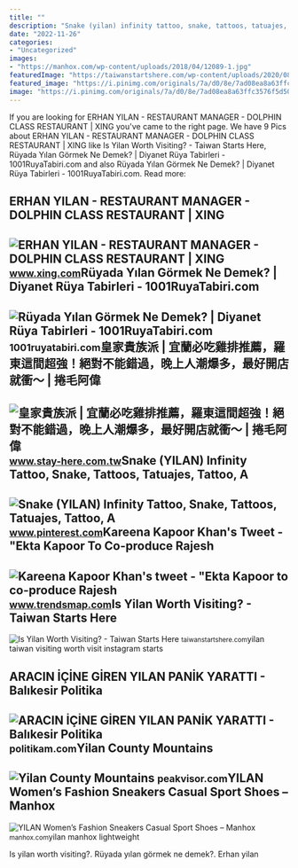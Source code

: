 ```yaml
---
title: ""
description: "Snake (yilan) infinity tattoo, snake, tattoos, tatuajes, tattoo, a"
date: "2022-11-26"
categories:
- "Uncategorized"
images:
- "https://manhox.com/wp-content/uploads/2018/04/12089-1.jpg"
featuredImage: "https://taiwanstartshere.com/wp-content/uploads/2020/08/Yilan-3.jpg"
featured_image: "https://i.pinimg.com/originals/7a/d0/8e/7ad08ea8a63ffc3576f5d505802f2e52.jpg"
image: "https://i.pinimg.com/originals/7a/d0/8e/7ad08ea8a63ffc3576f5d505802f2e52.jpg"
---
```


If you are looking for ERHAN YILAN - RESTAURANT MANAGER - DOLPHIN CLASS RESTAURANT | XING you've came to the right page. We have 9 Pics about ERHAN YILAN - RESTAURANT MANAGER - DOLPHIN CLASS RESTAURANT | XING like Is Yilan Worth Visiting? - Taiwan Starts Here, Rüyada Yılan Görmek Ne Demek? | Diyanet Rüya Tabirleri - 1001RuyaTabiri.com and also Rüyada Yılan Görmek Ne Demek? | Diyanet Rüya Tabirleri - 1001RuyaTabiri.com. Read more:

ERHAN YILAN - RESTAURANT MANAGER - DOLPHIN CLASS RESTAURANT | XING
------------------------------------------------------------------

 ![ERHAN YILAN - RESTAURANT MANAGER - DOLPHIN CLASS RESTAURANT | XING](https://profile-images.xing.com/images/57435ba38f9a18502c2f5c2b699d08a2-1/erhan-yilan.1024x1024.jpg) <small>www.xing.com</small>Rüyada Yılan Görmek Ne Demek? | Diyanet Rüya Tabirleri - 1001RuyaTabiri.com
---------------------------------------------------------------------------

 ![Rüyada Yılan Görmek Ne Demek? | Diyanet Rüya Tabirleri - 1001RuyaTabiri.com](https://1001ruyatabiri.com/wp-content/uploads/2019/06/Ruyada-yilan-Gormek-Ne-Demek-Diyanet-Ruya-Tabirleri-dini-islami-diyanet-ruya-tabirleri-sozlugu-ansiklopedisi.jpg) <small>1001ruyatabiri.com</small>皇家貴族派 | 宜蘭必吃雞排推薦，羅東這間超強！絕對不能錯過，晚上人潮爆多，最好開店就衝～ | 捲毛阿偉
----------------------------------------------------

 ![皇家貴族派 | 宜蘭必吃雞排推薦，羅東這間超強！絕對不能錯過，晚上人潮爆多，最好開店就衝～ | 捲毛阿偉](https://img.fun-life.com.tw/Yilan/g-pie/IMG_1211.jpg) <small>www.stay-here.com.tw</small>Snake (YILAN) Infinity Tattoo, Snake, Tattoos, Tatuajes, Tattoo, A
------------------------------------------------------------------

 ![Snake (YILAN) Infinity Tattoo, Snake, Tattoos, Tatuajes, Tattoo, A](https://i.pinimg.com/originals/7a/d0/8e/7ad08ea8a63ffc3576f5d505802f2e52.jpg) <small>www.pinterest.com</small>Kareena Kapoor Khan's Tweet - "Ekta Kapoor To Co-produce Rajesh
---------------------------------------------------------------

 ![Kareena Kapoor Khan's tweet - "Ekta Kapoor to co-produce Rajesh](https://pbs.twimg.com/media/Fcyada8X0AANSFu.jpg) <small>www.trendsmap.com</small>Is Yilan Worth Visiting? - Taiwan Starts Here
---------------------------------------------

 ![Is Yilan Worth Visiting? - Taiwan Starts Here](https://taiwanstartshere.com/wp-content/uploads/2020/08/Yilan-3.jpg) <small>taiwanstartshere.com</small>yilan taiwan visiting worth visit instagram starts

ARACIN İÇİNE GİREN YILAN PANİK YARATTI - Balıkesir Politika
-----------------------------------------------------------

 ![ARACIN İÇİNE GİREN YILAN PANİK YARATTI - Balıkesir Politika](https://politikam.com/wp-content/uploads/2020/07/ARABAYA-YILAN-GİRDİ.jpg) <small>politikam.com</small>Yilan County Mountains
----------------------

 ![Yilan County Mountains](https://peakvisor.com/photo/Yilan-County-Taiwan-port.jpg) <small>peakvisor.com</small>YILAN Women’s Fashion Sneakers Casual Sport Shoes – Manhox
----------------------------------------------------------

 ![YILAN Women’s Fashion Sneakers Casual Sport Shoes – Manhox](https://manhox.com/wp-content/uploads/2018/04/12089-1.jpg) <small>manhox.com</small>yilan manhox lightweight

Is yilan worth visiting?. Rüyada yılan görmek ne demek?. Erhan yilan
